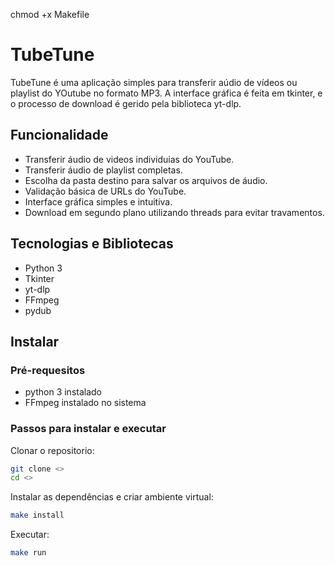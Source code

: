 chmod +x Makefile

# TubeTune

TubeTune é uma aplicação simples para transferir aúdio de vídeos ou playlist do YOutube no formato MP3. A interface gráfica é feita em tkinter, e o processo de download é gerido pela biblioteca yt-dlp.


## Funcionalidade
- Transferir áudio de videos individuias do YouTube.
- Transferir áudio de playlist completas.
- Escolha da pasta destino para salvar os arquivos de áudio.
- Validação básica de URLs do YouTube.
- Interface gráfica simples e intuitiva.
- Download em segundo plano utilizando threads para evitar travamentos.

## Tecnologias e Bibliotecas

- Python 3
- Tkinter
- yt-dlp
- FFmpeg
- pydub


## Instalar

### Pré-requesitos
- python 3 instalado
- FFmpeg instalado no sistema

### Passos para instalar e executar

Clonar o repositorio:

```bash
git clone <>
cd <>
```

Instalar as dependências e criar ambiente virtual:
```bash
make install
```

Executar:
```bash
make run
```
